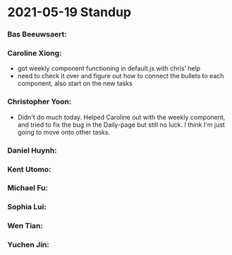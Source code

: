 # 2021-05-19 Standup

### **Bas Beeuwsaert:**

### **Caroline Xiong:**
- got weekly component functioning in default.js with chris’ help
- need to check it over and figure out how to connect the bullets to each component, also start on the new tasks

### **Christopher Yoon:**
- Didn't do much today. Helped Caroline out with the weekly component, and tried to fix the bug in the Daily-page but still no luck. I think I'm just going to move onto other tasks.

### **Daniel Huynh:**

### **Kent Utomo:** 

### **Michael Fu:**

### **Sophia Lui:** 

### **Wen Tian:**

### **Yuchen Jin:**